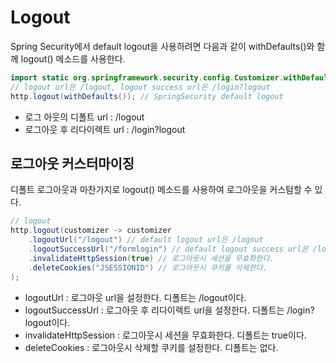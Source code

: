 # Logout

Spring Security에서 default logout을 사용하려면 다음과 같이 withDefaults()와 함께 logout() 메소드를 사용한다. 

```java
import static org.springframework.security.config.Customizer.withDefaults;
// logout url은 /logout, logout success url은 /login?logout 
http.logout(withDefaults()); // SpringSecurity default logout
```

* 로그 아웃의 디폴트 url :  /logout 
* 로그아웃 후 리다이렉트 url : /login?logout



## 로그아웃 커스터마이징
디폴트 로그아웃과 마찬가지로 logout() 메소드를 사용하여 로그아웃을 커스텀할 수 있다. 
```java
// logout 
http.logout(customizer -> customizer
    .logoutUrl("/logout") // default logout url은 /logout
    .logoutSuccessUrl("/formlogin") // default logout success url은 /login?logout
    .invalidateHttpSession(true) // 로그아웃시 세션을 무효화한다. 
    .deleteCookies("JSESSIONID") // 로그아웃시 쿠키를 삭제한다.
); 
```    


* logoutUrl : 로그아웃 url을 설정한다. 디폴트는 /logout이다.
* logoutSuccessUrl : 로그아웃 후 리다이렉트 url을 설정한다. 디폴트는 /login?logout이다.
* invalidateHttpSession : 로그아웃시 세션을 무효화한다. 디폴트는 true이다.
* deleteCookies : 로그아웃시 삭제할 쿠키를 설정한다. 디폴트는 없다.











